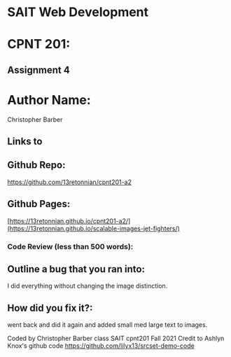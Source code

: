 # SAIT Web Development
# CPNT 201: 
## Assignment 4 

# Author Name:
Christopher Barber

## Links to
## Github Repo:
https://github.com/13retonnian/cpnt201-a2
## Github Pages:
[https://13retonnian.github.io/cpnt201-a2/](https://13retonnian.github.io/scalable-images-jet-fighters/)

### Code Review (less than 500 words):


## Outline a bug that you ran into:
I did everything without changing the image distinction.
## How did you fix it?:
went back and did it again and added small med large text to images.


Coded by Christopher Barber class SAIT cpnt201 Fall 2021
Credit to Ashlyn Knox's github code https://github.com/lilyx13/srcset-demo-code
